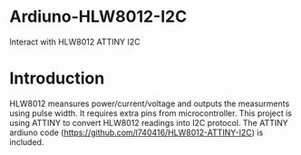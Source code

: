 # Ardiuno-HLW8012-I2C
Interact with HLW8012 ATTINY I2C

# Introduction
HLW8012 meansures power/current/voltage and outputs the measurments using pulse width. It requires extra pins from microcontroller.
This project is using ATTINY to convert HLW8012 readings into I2C protocol. 
The ATTINY ardiuno code (https://github.com/l740416/HLW8012-ATTINY-I2C) is included.
